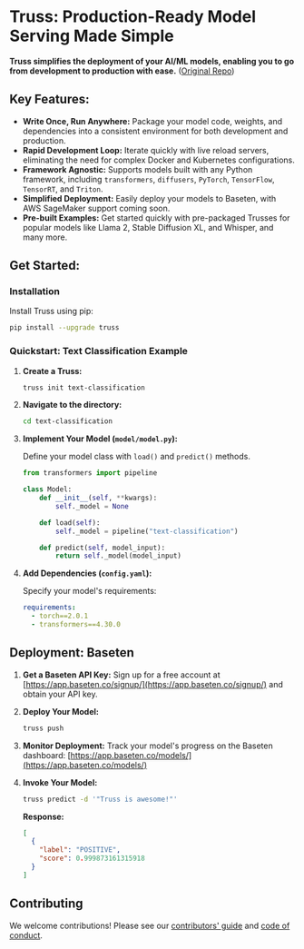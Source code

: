 # Truss: Production-Ready Model Serving Made Simple

**Truss simplifies the deployment of your AI/ML models, enabling you to go from development to production with ease.** ([Original Repo](https://github.com/basetenlabs/truss))

## Key Features:

*   **Write Once, Run Anywhere:** Package your model code, weights, and dependencies into a consistent environment for both development and production.
*   **Rapid Development Loop:** Iterate quickly with live reload servers, eliminating the need for complex Docker and Kubernetes configurations.
*   **Framework Agnostic:** Supports models built with any Python framework, including `transformers`, `diffusers`, `PyTorch`, `TensorFlow`, `TensorRT`, and `Triton`.
*   **Simplified Deployment:** Easily deploy your models to Baseten, with AWS SageMaker support coming soon.
*   **Pre-built Examples:** Get started quickly with pre-packaged Trusses for popular models like Llama 2, Stable Diffusion XL, and Whisper, and many more.

## Get Started:

### Installation

Install Truss using pip:

```bash
pip install --upgrade truss
```

### Quickstart: Text Classification Example

1.  **Create a Truss:**

    ```bash
    truss init text-classification
    ```

2.  **Navigate to the directory:**

    ```bash
    cd text-classification
    ```

3.  **Implement Your Model (`model/model.py`):**

    Define your model class with `load()` and `predict()` methods.

    ```python
    from transformers import pipeline

    class Model:
        def __init__(self, **kwargs):
            self._model = None

        def load(self):
            self._model = pipeline("text-classification")

        def predict(self, model_input):
            return self._model(model_input)
    ```

4.  **Add Dependencies (`config.yaml`):**

    Specify your model's requirements:

    ```yaml
    requirements:
      - torch==2.0.1
      - transformers==4.30.0
    ```

## Deployment: Baseten

1.  **Get a Baseten API Key:**  Sign up for a free account at [https://app.baseten.co/signup/](https://app.baseten.co/signup/) and obtain your API key.

2.  **Deploy Your Model:**

    ```bash
    truss push
    ```

3.  **Monitor Deployment:**  Track your model's progress on the Baseten dashboard: [https://app.baseten.co/models/](https://app.baseten.co/models/)

4.  **Invoke Your Model:**

    ```bash
    truss predict -d '"Truss is awesome!"'
    ```

    **Response:**

    ```json
    [
      {
        "label": "POSITIVE",
        "score": 0.999873161315918
      }
    ]
    ```

## Contributing

We welcome contributions! Please see our [contributors' guide](CONTRIBUTING.md) and [code of conduct](CODE_OF_CONDUCT.md).